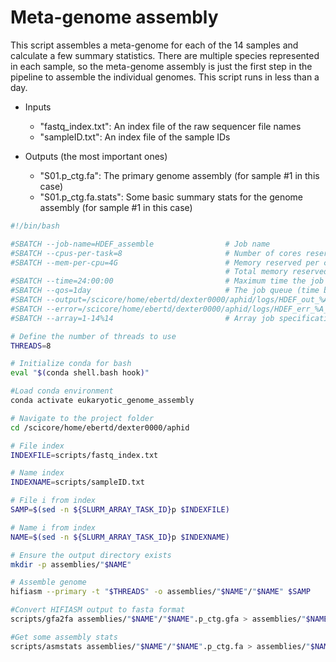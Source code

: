 # Meta-genome assembly

This script assembles a meta-genome for each of the 14 samples and calculate a few summary statistics. There are multiple species represented in each sample, so the meta-genome assembly is just the first step in the pipeline to assemble the individual genomes. This script runs in less than a day.

* Inputs
  * "fastq_index.txt": An index file of the raw sequencer file names
  * "sampleID.txt": An index file of the sample IDs

* Outputs (the most important ones)
  * "S01.p_ctg.fa": The primary genome assembly (for sample #1 in this case)
  * "S01.p_ctg.fa.stats": Some basic summary stats for the genome assembly (for sample #1 in this case)

````bash
#!/bin/bash

#SBATCH --job-name=HDEF_assemble             	# Job name
#SBATCH --cpus-per-task=8                       # Number of cores reserved
#SBATCH --mem-per-cpu=4G                        # Memory reserved per core
                                                # Total memory reserved: 32GB
#SBATCH --time=24:00:00                         # Maximum time the job will run
#SBATCH --qos=1day                              # The job queue (time based)
#SBATCH --output=/scicore/home/ebertd/dexter0000/aphid/logs/HDEF_out_%A_%a.log
#SBATCH --error=/scicore/home/ebertd/dexter0000/aphid/logs/HDEF_err_%A_%a.log
#SBATCH --array=1-14%14                         # Array job specifications

# Define the number of threads to use
THREADS=8

# Initialize conda for bash
eval "$(conda shell.bash hook)"

#Load conda environment
conda activate eukaryotic_genome_assembly

# Navigate to the project folder
cd /scicore/home/ebertd/dexter0000/aphid

# File index
INDEXFILE=scripts/fastq_index.txt

# Name index
INDEXNAME=scripts/sampleID.txt

# File i from index
SAMP=$(sed -n ${SLURM_ARRAY_TASK_ID}p $INDEXFILE)

# Name i from index
NAME=$(sed -n ${SLURM_ARRAY_TASK_ID}p $INDEXNAME)

# Ensure the output directory exists
mkdir -p assemblies/"$NAME"

# Assemble genome
hifiasm --primary -t "$THREADS" -o assemblies/"$NAME"/"$NAME" $SAMP

#Convert HIFIASM output to fasta format
scripts/gfa2fa assemblies/"$NAME"/"$NAME".p_ctg.gfa > assemblies/"$NAME"/"$NAME".p_ctg.fa

#Get some assembly stats
scripts/asmstats assemblies/"$NAME"/"$NAME".p_ctg.fa > assemblies/"$NAME"/"$NAME".p_ctg.fa.stats
````

